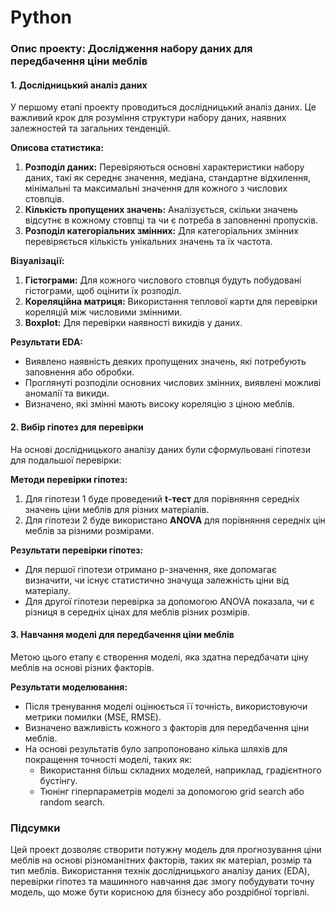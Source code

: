 # Python
### Опис проекту: Дослідження набору даних для передбачення ціни меблів

#### 1. Дослідницький аналіз даних 

У першому етапі проекту проводиться дослідницький аналіз даних. Це важливий крок для розуміння структури набору даних, наявних залежностей та загальних тенденцій.

**Описова статистика:**
1. **Розподіл даних:** Перевіряються основні характеристики набору даних, такі як середнє значення, медіана, стандартне відхилення, мінімальні та максимальні значення для кожного з числових стовпців.
2. **Кількість пропущених значень:** Аналізується, скільки значень відсутнє в кожному стовпці та чи є потреба в заповненні пропусків.
3. **Розподіл категоріальних змінних:** Для категоріальних змінних перевіряється кількість унікальних значень та їх частота.

**Візуалізації:**
1. **Гістограми:** Для кожного числового стовпця будуть побудовані гістограми, щоб оцінити їх розподіл.
2. **Кореляційна матриця:** Використання теплової карти для перевірки кореляцій між числовими змінними.
3. **Boxplot:** Для перевірки наявності викидів у даних.

**Результати EDA:**
- Виявлено наявність деяких пропущених значень, які потребують заповнення або обробки.
- Проглянуті розподіли основних числових змінних, виявлені можливі аномалії та викиди.
- Визначено, які змінні мають високу кореляцію з ціною меблів.

#### 2. Вибір гіпотез для перевірки

На основі дослідницького аналізу даних були сформульовані гіпотези для подальшої перевірки:



**Методи перевірки гіпотез:**
1. Для гіпотези 1 буде проведений **t-тест** для порівняння середніх значень ціни меблів для різних матеріалів.
2. Для гіпотези 2 буде використано **ANOVA** для порівняння середніх цін меблів за різними розмірами.

**Результати перевірки гіпотез:**
- Для першої гіпотези отримано p-значення, яке допомагає визначити, чи існує статистично значуща залежність ціни від матеріалу.
- Для другої гіпотези перевірка за допомогою ANOVA показала, чи є різниця в середніх цінах для меблів різних розмірів.

#### 3. Навчання моделі для передбачення ціни меблів

Метою цього етапу є створення моделі, яка здатна передбачати ціну меблів на основі різних факторів.

**Результати моделювання:**
- Після тренування моделі оцінюється її точність, використовуючи метрики помилки (MSE, RMSE).
- Визначено важливість кожного з факторів для передбачення ціни меблів.
- На основі результатів було запропоновано кілька шляхів для покращення точності моделі, таких як:
  - Використання більш складних моделей, наприклад, градієнтного бустінгу.
  - Тюнінг гіперпараметрів моделі за допомогою grid search або random search.

### Підсумки

Цей проект дозволяє створити потужну модель для прогнозування ціни меблів на основі різноманітних факторів, таких як матеріал, розмір та тип меблів. Використання технік дослідницького аналізу даних (EDA), перевірки гіпотез та машинного навчання дає змогу побудувати точну модель, що може бути корисною для бізнесу або роздрібної торгівлі.
